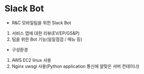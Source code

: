 Slack Bot 
=============

- R&C 모바일팀을 위한 Slack Bot
1. 서비스 앱에 대한 리뷰(EV/EP/GS&P)
2. 팀을 위한 Bot 기능(일일점검 / 메뉴 등)

- 구성환경
1. AWS EC2 linux 사용
2. Nginx uwsgi 사용(Python application 통신에 알맞은 서버 컨테이너)